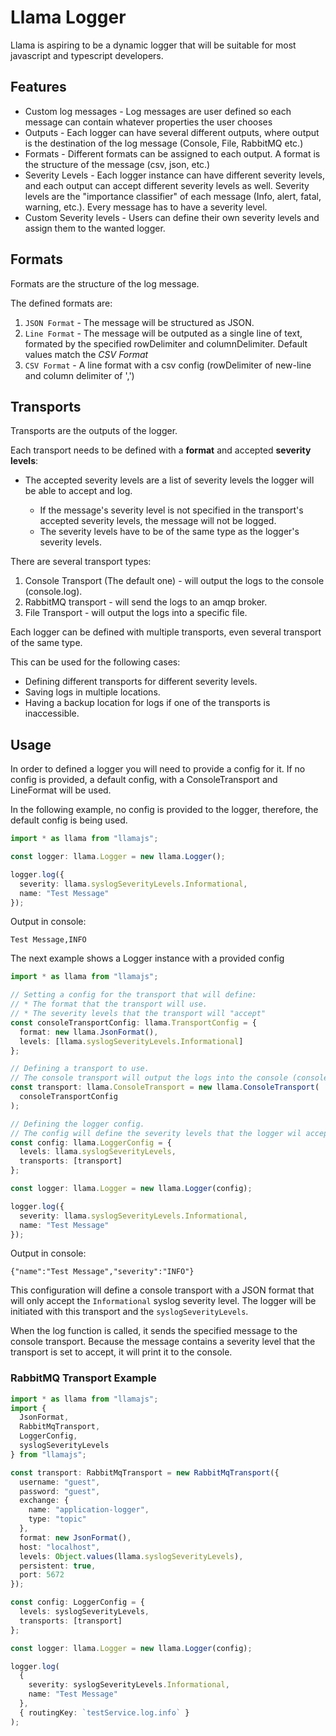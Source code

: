 # Llama Logger

Llama is aspiring to be a dynamic logger that will be suitable for most javascript and typescript developers.

## Features

- Custom log messages - Log messages are user defined so each message can contain whatever properties the user chooses
- Outputs - Each logger can have several different outputs, where output is the destination of the log message (Console, File, RabbitMQ etc.)
- Formats - Different formats can be assigned to each output. A format is the structure of the message (csv, json, etc.)
- Severity Levels - Each logger instance can have different severity levels, and each output can accept different severity levels as well. Severity levels are the "importance classifier" of each message (Info, alert, fatal, warning, etc.). Every message has to have a severity level.
- Custom Severity levels - Users can define their own severity levels and assign them to the wanted logger.

## Formats

Formats are the structure of the log message.

The defined formats are:

1. `JSON Format` - The message will be structured as JSON.
2. `Line Format` - The message will be outputed as a single line of text, formated by the specified rowDelimiter and columnDelimiter. Default values match the _CSV Format_
3. `CSV Format` - A line format with a csv config (rowDelimiter of new-line and column delimiter of ',')

## Transports

Transports are the outputs of the logger.

Each transport needs to be defined with a **format** and accepted **severity levels**:

- The accepted severity levels are a list of severity levels the logger will be able to accept and log.

  - If the message's severity level is not specified in the transport's accepted severity levels, the message will not be logged.
  - The severity levels have to be of the same type as the logger's severity levels.

There are several transport types:

1. Console Transport (The default one) - will output the logs to the console (console.log).
2. RabbitMQ transport - will send the logs to an amqp broker.
3. File Transport - will output the logs into a specific file.

Each logger can be defined with multiple transports, even several transport of the same type.

This can be used for the following cases:

- Defining different transports for different severity levels.
- Saving logs in multiple locations.
- Having a backup location for logs if one of the transports is inaccessible.

## Usage

In order to defined a logger you will need to provide a config for it.
If no config is provided, a default config, with a ConsoleTransport and LineFormat will be used.

In the following example, no config is provided to the logger, therefore, the default config is being used.

```typescript
import * as llama from "llamajs";

const logger: llama.Logger = new llama.Logger();

logger.log({
  severity: llama.syslogSeverityLevels.Informational,
  name: "Test Message"
});
```

Output in console:

```
Test Message,INFO
```

The next example shows a Logger instance with a provided config

```typescript
import * as llama from "llamajs";

// Setting a config for the transport that will define:
// * The format that the transport will use.
// * The severity levels that the transport will "accept"
const consoleTransportConfig: llama.TransportConfig = {
  format: new llama.JsonFormat(),
  levels: [llama.syslogSeverityLevels.Informational]
};

// Defining a transport to use.
// The console transport will output the logs into the console (console.log).
const transport: llama.ConsoleTransport = new llama.ConsoleTransport(
  consoleTransportConfig
);

// Defining the logger config.
// The config will define the severity levels that the logger wil accept and a list of transports to use.
const config: llama.LoggerConfig = {
  levels: llama.syslogSeverityLevels,
  transports: [transport]
};

const logger: llama.Logger = new llama.Logger(config);

logger.log({
  severity: llama.syslogSeverityLevels.Informational,
  name: "Test Message"
});
```

Output in console:

```
{"name":"Test Message","severity":"INFO"}
```

This configuration will define a console transport with a JSON format that will only accept the `Informational` syslog severity level.
The logger will be initiated with this transport and the `syslogSeverityLevels`.

When the log function is called, it sends the specified message to the console transport. Because the message contains a severity level that the transport is set to accept, it will print it to the console.

### RabbitMQ Transport Example

```typescript
import * as llama from "llamajs";
import {
  JsonFormat,
  RabbitMqTransport,
  LoggerConfig,
  syslogSeverityLevels
} from "llamajs";

const transport: RabbitMqTransport = new RabbitMqTransport({
  username: "guest",
  password: "guest",
  exchange: {
    name: "application-logger",
    type: "topic"
  },
  format: new JsonFormat(),
  host: "localhost",
  levels: Object.values(llama.syslogSeverityLevels),
  persistent: true,
  port: 5672
});

const config: LoggerConfig = {
  levels: syslogSeverityLevels,
  transports: [transport]
};

const logger: llama.Logger = new llama.Logger(config);

logger.log(
  {
    severity: syslogSeverityLevels.Informational,
    name: "Test Message"
  },
  { routingKey: `testService.log.info` }
);
```
